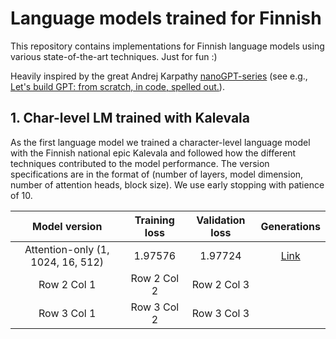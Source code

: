 # Language models trained for Finnish
This repository contains implementations for Finnish language models using various state-of-the-art techniques. Just for fun :)

Heavily inspired by the great Andrej Karpathy [nanoGPT-series](https://github.com/karpathy/nanoGPT) (see e.g., [Let's build GPT: from scratch, in code, spelled out.](https://www.youtube.com/watch?v=kCc8FmEb1nY)).


## 1. Char-level LM trained with Kalevala
As the first language model we trained a character-level language model with the Finnish national epic Kalevala and followed how the different techniques contributed to the model performance. The version specifications are in the format of (number of layers, model dimension, number of attention heads, block size). We use early stopping with patience of 10.

 | Model version | Training loss | Validation loss | Generations
 |:----------:|:----------:|:----------:| :----------:|
 | Attention-only (1, 1024, 16, 512) | 1.97576 | 1.97724 | [Link](./kaleGPT/generations/attention-1-1024-16-32.txt) |
 | Row 2 Col 1 | Row 2 Col 2 | Row 2 Col 3 |
 | Row 3 Col 1 | Row 3 Col 2 | Row 3 Col 3 |
